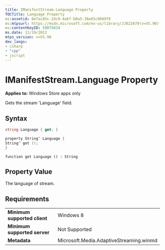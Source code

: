 ```yaml
---
title: IManifestStream.Language Property
TOCTitle: Language Property
ms:assetid: 0efac85c-2dc9-4a6f-b0a5-36e65c9009f8
ms:mtpsurl: https://msdn.microsoft.com/en-us/library/JJ822679(v=VS.90)
ms:contentKeyID: 50079434
ms.date: 11/19/2012
mtps_version: v=VS.90
dev_langs:
- csharp
- "cpp"
- jscript
---
```


# IManifestStream.Language Property

**Applies to:** Windows Store apps only

Gets the stream 'Language' field.

## Syntax

```csharp
string Language { get; }
```

```cpp
property String^ Language {
String^ get ();
}
```

```jscript
function get Language () : String
```

## Property Value

The language of stream.

## Requirements

|||
|--- |--- |
|**Minimum supported client**|Windows 8|
|**Minimum supported server**|Not Supported|
|**Metadata**|Microsoft.Media.AdaptiveStreaming.winmd|

